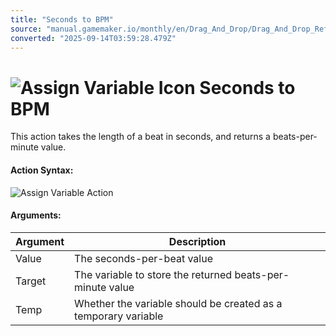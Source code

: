 ```yaml
---
title: "Seconds to BPM"
source: "manual.gamemaker.io/monthly/en/Drag_And_Drop/Drag_And_Drop_Reference/Time_Sources/Seconds_to_BPM.htm"
converted: "2025-09-14T03:59:28.479Z"
---
```


# ![Assign Variable Icon](../../../assets/Images/Scripting_Reference/Drag_And_Drop/Reference/Time_Sources/Action_Icons/Seconds_to_BPM.png) Seconds to BPM

This action takes the length of a beat in seconds, and returns a beats-per-minute value.

#### Action Syntax:

![Assign Variable Action](../../../assets/Images/Scripting_Reference/Drag_And_Drop/Reference/Time_Sources/Action_Syntax/Sec_to_BPM.png)

#### Arguments:

| Argument | Description |
| --- | --- |
| Value | The seconds-per-beat value |
| Target | The variable to store the returned beats-per-minute value |
| Temp | Whether the variable should be created as a temporary variable |